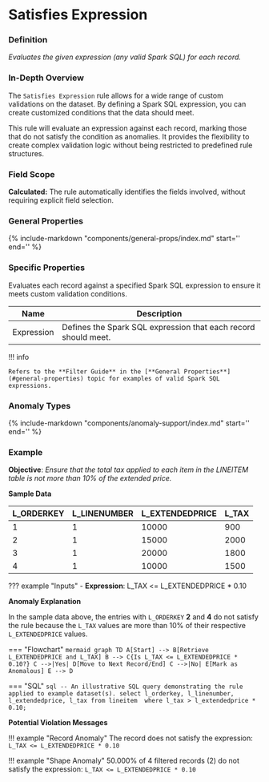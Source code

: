 # Satisfies Expression

### Definition

*Evaluates the given expression (any valid Spark SQL) for each record.*

### In-Depth Overview

The `Satisfies Expression` rule allows for a wide range of custom validations on the dataset. By defining a Spark SQL expression, you can create customized conditions that the data should meet.

This rule will evaluate an expression against each record, marking those that do not satisfy the condition as anomalies. It provides the flexibility to create complex validation logic without being restricted to predefined rule structures.

### Field Scope

**Calculated:** The rule automatically identifies the fields involved, without requiring explicit field selection.

### General Properties

{%
    include-markdown "components/general-props/index.md"
    start='<!-- all-props--start -->'
    end='<!-- all-props--end -->'
%}

### Specific Properties

Evaluates each record against a specified Spark SQL expression to ensure it meets custom validation conditions.

| Name        | Description                                                    |
|-------------|----------------------------------------------------------------|
| <div class="text-primary">Expression</div> | Defines the Spark SQL expression that each record should meet. |

!!! info

    Refers to the **Filter Guide** in the [**General Properties**](#general-properties) topic for examples of valid Spark SQL expressions.

### Anomaly Types

{%
    include-markdown "components/anomaly-support/index.md"
    start='<!-- all-types--start -->'
    end='<!-- all-types--end -->'
%}

### Example

**Objective**: *Ensure that the total tax applied to each item in the LINEITEM table is not more than 10% of the extended price.*

**Sample Data**

| L_ORDERKEY | L_LINENUMBER | L_EXTENDEDPRICE | L_TAX |
|------------|--------------|-----------------|-------|
| 1          | 1            | 10000           | 900   |
| 2          | 1            | <span class="text-negative">15000</span>           | <span class="text-negative">2000</span> |
| 3          | 1            | 20000           | 1800  |
| 4          | 1            | <span class="text-negative">10000</span>           | <span class="text-negative">1500</span> |

??? example "Inputs"
    - **Expression**: L_TAX <= L_EXTENDEDPRICE * 0.10

**Anomaly Explanation**

In the sample data above, the entries with `L_ORDERKEY` **2** and **4** do not satisfy the rule because the `L_TAX` values are more than 10% of their respective `L_EXTENDEDPRICE` values.

=== "Flowchart"
    ```mermaid
    graph TD
    A[Start] --> B[Retrieve L_EXTENDEDPRICE and L_TAX]
    B --> C{Is L_TAX <= L_EXTENDEDPRICE * 0.10?}
    C -->|Yes| D[Move to Next Record/End]
    C -->|No| E[Mark as Anomalous]
    E --> D
    ```

=== "SQL"
    ```sql
    -- An illustrative SQL query demonstrating the rule applied to example dataset(s).
    select
        l_orderkey,
        l_linenumber,
        l_extendedprice,
        l_tax
    from
        lineitem 
    where
        l_tax > l_extendedprice * 0.10;
    ```

**Potential Violation Messages**

!!! example "Record Anomaly"
    The record does not satisfy the expression: `L_TAX <= L_EXTENDEDPRICE * 0.10`

!!! example "Shape Anomaly"
    50.000% of 4 filtered records (2) do not satisfy the expression: `L_TAX <= L_EXTENDEDPRICE * 0.10`
